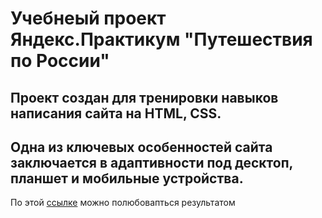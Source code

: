 # Учебнеый проект Яндекс.Практикум "Путешествия по России"
## Проект создан для тренировки навыков написания сайта на HTML, CSS.
## Одна из ключевых особенностей сайта заключается в адаптивности под десктоп, планшет и мобильные устройства.

По этой [ссылке](https://alexv0lk.github.io) можно полюбовапться результатом



